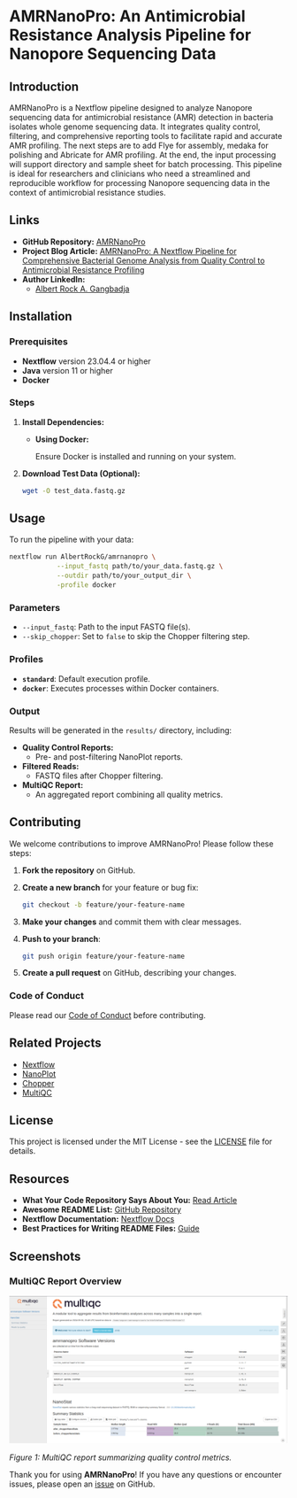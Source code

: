 # AMRNanoPro: An Antimicrobial Resistance Analysis Pipeline for Nanopore Sequencing Data

## Introduction

AMRNanoPro is a Nextflow pipeline designed to analyze Nanopore sequencing data for antimicrobial resistance (AMR) detection in bacteria isolates whole genome sequencing data. It integrates quality control, filtering, and comprehensive reporting tools to facilitate rapid and accurate AMR profiling.  The next steps are to add Flye for assembly, medaka for polishing and Abricate for AMR profiling. At the end, the input processing will support directory and sample sheet for batch processing.
This pipeline is ideal for researchers and clinicians who need a streamlined and reproducible workflow for processing Nanopore sequencing data in the context of antimicrobial resistance studies.

## Links

- **GitHub Repository:** [AMRNanoPro](https://github.com/AlbertRockG/amrnanopro)
- **Project Blog Article:** [AMRNanoPro: A Nextflow Pipeline for Comprehensive Bacterial Genome Analysis from Quality Control to Antimicrobial Resistance Profiling](https://albertrockg.github.io/blog-post-2/)
- **Author LinkedIn:**
  - [Albert Rock A. Gangbadja](https://www.linkedin.com/in/albert-rock-gangbadja/)

## Installation

### Prerequisites

- **Nextflow** version 23.04.4 or higher
- **Java** version 11 or higher
- **Docker**

### Steps

1. **Install Dependencies:**

   - **Using Docker:**

     Ensure Docker is installed and running on your system.

2. **Download Test Data (Optional):**

   ```bash
   wget -O test_data.fastq.gz 
   ```

## Usage

To run the pipeline with your data:

```bash
nextflow run AlbertRockG/amrnanopro \
            --input_fastq path/to/your_data.fastq.gz \
            --outdir path/to/your_output_dir \
            -profile docker
```

### Parameters

- `--input_fastq`: Path to the input FASTQ file(s).
- `--skip_chopper`: Set to `false` to skip the Chopper filtering step.

### Profiles

- **`standard`**: Default execution profile.
- **`docker`**: Executes processes within Docker containers.

### Output

Results will be generated in the `results/` directory, including:

- **Quality Control Reports:**
  - Pre- and post-filtering NanoPlot reports.
- **Filtered Reads:**
  - FASTQ files after Chopper filtering.
- **MultiQC Report:**
  - An aggregated report combining all quality metrics.

## Contributing

We welcome contributions to improve AMRNanoPro! Please follow these steps:

1. **Fork the repository** on GitHub.
2. **Create a new branch** for your feature or bug fix:

   ```bash
   git checkout -b feature/your-feature-name
   ```

3. **Make your changes** and commit them with clear messages.
4. **Push to your branch**:

   ```bash
   git push origin feature/your-feature-name
   ```

5. **Create a pull request** on GitHub, describing your changes.

### Code of Conduct

Please read our [Code of Conduct](CODE_OF_CONDUCT.md) before contributing.

## Related Projects

- [Nextflow](https://www.nextflow.io/)
- [NanoPlot](https://github.com/wdecoster/NanoPlot)
- [Chopper](https://github.com/rrwick/Chopper)
- [MultiQC](https://multiqc.info/)

## License

This project is licensed under the MIT License - see the [LICENSE](LICENSE) file for details.

## Resources

- **What Your Code Repository Says About You:** [Read Article](https://blog.example.com/what-your-code-repo-says)
- **Awesome README List:** [GitHub Repository](https://github.com/matiassingers/awesome-readme)
- **Nextflow Documentation:** [Nextflow Docs](https://www.nextflow.io/docs/latest/index.html)
- **Best Practices for Writing README Files:** [Guide](https://www.makeareadme.com/)

## Screenshots

### MultiQC Report Overview

![MultiQC Report Screenshot](assets/multiqc_report_screenshot_version_and_reads_length.png)

*Figure 1: MultiQC report summarizing quality control metrics.*


Thank you for using **AMRNanoPro**! If you have any questions or encounter issues, please open an [issue](https://github.com/yourusername/AMRNanoPro/issues) on GitHub.
